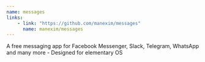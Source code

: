 ```yaml
---
name: messages
links: 
    - link: "https://github.com/manexim/messages"
      name: manexim/messages
---
```

<p>A free messaging app for Facebook Messenger, Slack, Telegram, WhatsApp and many more - Designed for elementary OS</p>